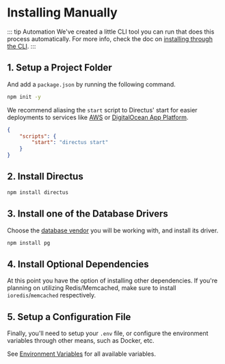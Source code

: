 # Installing Manually

<!-- prettier-ignore-start -->
::: tip Automation
We've created a little CLI tool you can run that does this process automatically. For more info, check the doc on [installing through the CLI](/guides/installation/cli).
:::
<!-- prettier-ignore-end -->

## 1. Setup a Project Folder

And add a `package.json` by running the following command.

```bash
npm init -y
```

We recommend aliasing the `start` script to Directus' start for easier deployments to services like
[AWS](/guides/installation/aws) or [DigitalOcean App Platform](/guides/installation/digitalocean-app-platform).

```json
{
	"scripts": {
		"start": "directus start"
	}
}
```

## 2. Install Directus

```bash
npm install directus
```

## 3. Install one of the Database Drivers

Choose the [database vendor](/guides/installation/cli#databases) you will be working with, and install its driver.

```bash
npm install pg
```

## 4. Install Optional Dependencies

At this point you have the option of installing other dependencies. If you're planning on utilizing Redis/Memcached,
make sure to install `ioredis`/`memcached` respectively.

## 5. Setup a Configuration File

Finally, you'll need to setup your `.env` file, or configure the environment variables through other means, such as
Docker, etc.

See [Environment Variables](/reference/environment-variables) for all available variables.
